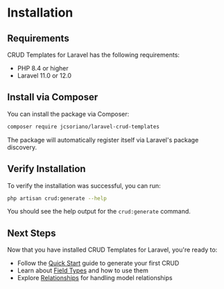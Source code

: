 # Installation

## Requirements

CRUD Templates for Laravel has the following requirements:

- PHP 8.4 or higher
- Laravel 11.0 or 12.0

## Install via Composer

You can install the package via Composer:

```bash
composer require jcsoriano/laravel-crud-templates
```

The package will automatically register itself via Laravel's package discovery.

## Verify Installation

To verify the installation was successful, you can run:

```bash
php artisan crud:generate --help
```

You should see the help output for the `crud:generate` command.

## Next Steps

Now that you have installed CRUD Templates for Laravel, you're ready to:

- Follow the [Quick Start](/guide/quick-start) guide to generate your first CRUD
- Learn about [Field Types](/guide/field-types) and how to use them
- Explore [Relationships](/guide/relationships) for handling model relationships

